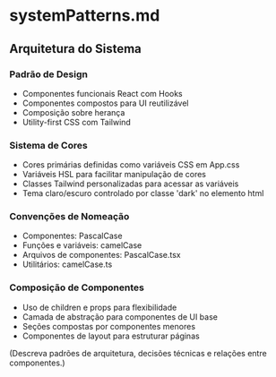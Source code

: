 # systemPatterns.md

## Arquitetura do Sistema

### Padrão de Design
- Componentes funcionais React com Hooks
- Componentes compostos para UI reutilizável
- Composição sobre herança
- Utility-first CSS com Tailwind

### Sistema de Cores
- Cores primárias definidas como variáveis CSS em App.css
- Variáveis HSL para facilitar manipulação de cores
- Classes Tailwind personalizadas para acessar as variáveis
- Tema claro/escuro controlado por classe 'dark' no elemento html

### Convenções de Nomeação
- Componentes: PascalCase
- Funções e variáveis: camelCase
- Arquivos de componentes: PascalCase.tsx
- Utilitários: camelCase.ts

### Composição de Componentes
- Uso de children e props para flexibilidade
- Camada de abstração para componentes de UI base
- Seções compostas por componentes menores
- Componentes de layout para estruturar páginas

(Descreva padrões de arquitetura, decisões técnicas e relações entre componentes.) 